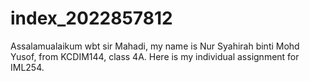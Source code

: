 # index_2022857812
Assalamualaikum wbt sir Mahadi, my name is Nur Syahirah binti Mohd Yusof, from KCDIM144, class 4A. Here is my individual assignment for IML254.
